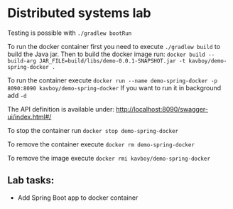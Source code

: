# Distributed systems lab

Testing is possible with `./gradlew bootRun`

To run the docker container first you need to execute `./gradlew build` to build the Java jar.
Then to build the docker image run:
`docker build --build-arg JAR_FILE=build/libs/demo-0.0.1-SNAPSHOT.jar -t kavboy/demo-spring-docker .`

To run the container execute `docker run --name demo-spring-docker -p 8090:8090 kavboy/demo-spring-docker`
If you want to run it in background add `-d`

The API definition is available under: [http://localhost:8090/swagger-ui/index.html#/](http://localhost:8090/swagger-ui/index.html#/)

To stop the container run `docker stop demo-spring-docker`

To remove the container execute `docker rm demo-spring-docker`

To remove the image execute `docker rmi kavboy/demo-spring-docker`

## Lab tasks:

- Add Spring Boot app to docker container
